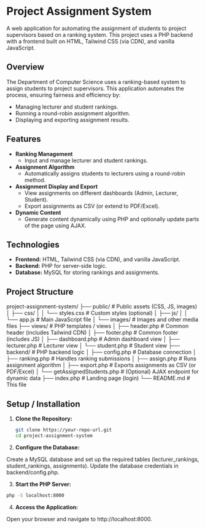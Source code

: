 # Project Assignment System

A web application for automating the assignment of students to project supervisors based on a ranking system. This project uses a PHP backend with a frontend built on HTML, Tailwind CSS (via CDN), and vanilla JavaScript.

## Overview

The Department of Computer Science uses a ranking-based system to assign students to project supervisors. This application automates the process, ensuring fairness and efficiency by:
- Managing lecturer and student rankings.
- Running a round-robin assignment algorithm.
- Displaying and exporting assignment results.

## Features

- **Ranking Management**
  - Input and manage lecturer and student rankings.
- **Assignment Algorithm**
  - Automatically assigns students to lecturers using a round-robin method.
- **Assignment Display and Export**
  - View assignments on different dashboards (Admin, Lecturer, Student).
  - Export assignments as CSV (or extend to PDF/Excel).
- **Dynamic Content**
  - Generate content dynamically using PHP and optionally update parts of the page using AJAX.

## Technologies

- **Frontend:** HTML, Tailwind CSS (via CDN), and vanilla JavaScript.
- **Backend:** PHP for server-side logic.
- **Database:** MySQL for storing rankings and assignments.

## Project Structure

project-assignment-system/ ├── public/ # Public assets (CSS, JS, images) │ ├── css/ │ │ └── styles.css # Custom styles (optional) │ ├── js/ │ │ └── app.js # Main JavaScript file │ └── images/ # Images and other media files ├── views/ # PHP templates / views │ ├── header.php # Common header (includes Tailwind CDN) │ ├── footer.php # Common footer (includes JS) │ ├── dashboard.php # Admin dashboard view │ ├── lecturer.php # Lecturer view │ └── student.php # Student view ├── backend/ # PHP backend logic │ ├── config.php # Database connection │ ├── ranking.php # Handles ranking submissions │ ├── assign.php # Runs assignment algorithm │ ├── export.php # Exports assignments as CSV (or PDF/Excel) │ └── getAssignedStudents.php # (Optional) AJAX endpoint for dynamic data ├── index.php # Landing page (login) └── README.md # This file

## Setup / Installation

1. **Clone the Repository:**

   ```bash
   git clone https://your-repo-url.git
   cd project-assignment-system
2. **Configure the Database:**

  Create a MySQL database and set up the required tables (lecturer_rankings, student_rankings, assignments).
  Update the database credentials in backend/config.php.

3. **Start the PHP Server:**

  ```bash
  php -S localhost:8000
  ```

4. **Access the Application:**

  Open your browser and navigate to http://localhost:8000.
